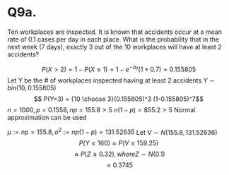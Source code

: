 # Q9a.
Ten workplaces are inspected. It is known that accidents occur at a mean rate of 0.1
cases per day in each place. What is the probability that in the next week (7 days),
exactly 3 out of the 10 workplaces will have at least 2 accidents?

$$ P(X>2) = 1-P(X\leq{1}) = 1-e^{-a_{7}} (1+0.7)= 0.155805$$
Let Y be the # of workplaces inspected having at least 2 accidents $Y\sim bin(10, 0.155805)$
$$ P(Y=3) = {10 \choose 3}(0.155805)^3 (1-0.155805)^7$$
$n = 1000, p = 0.1558, np = 155.8>5$
$n(1-p) = 855.2>5$
Normal approximation can be used

$\mu := np = 155.8, \sigma^2 := np(1-p) = 131.52635$
Let $V\sim N(155.8, 131.52636)$
$$ P(Y\geq 160) \approx P(V\geq 159.25)$$$$ \approx P(Z\geq 0.32), where Z \sim N(0.1)$$
$$\approx 0.3745$$